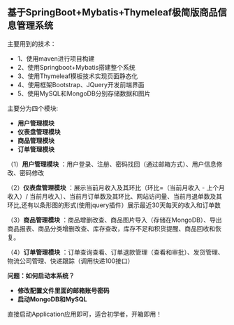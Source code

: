 ## 基于SpringBoot+Mybatis+Thymeleaf极简版商品信息管理系统

主要用到的技术：
- 1、使用maven进行项目构建 
- 2、使用Springboot+Mybatis搭建整个系统 
- 3、使用Thymeleaf模板技术实现页面静态化
- 4、使用框架Bootstrap、JQuery开发前端界面  
- 5、使用MySQL和MongoDB分别存储数据和图片

主要分为四个模块:

- **用户管理模块** 
- **仪表盘管理模块** 
- **商品管理模块** 
- **订单管理模块** 

（1）**用户管理模块** 
：用户登录、注册、密码找回（通过邮箱方式）、用户信息修改、密码修改

（2）**仪表盘管理模块**
：展示当前月收入及其环比（环比=（当前月收入 - 上个月收入）/ 当前月收入）、当前月订单数及其环比、网站访问量、当前月退单数及其环比,还有以条形图的形式(使用jquery插件）展示最近30天每天的收入和订单数

（3）**商品管理模块**
：商品增删改查、商品图片导入（存储在MongoDB）、导出商品报表、商品分类增删改查、库存查改，库存不足和积货提醒、商品回收和恢复。

（4）**订单管理模块**
：订单查询查看、订单退款管理（查看和审批）、发货管理、物流公司管理、快递跟踪（调用快递100接口）

**问题：如何启动本系统？**

- **修改配置文件里面的邮箱账号密码** 
- **启动MongoDB和MySQL** 

直接启动Application应用即可，适合初学者，开箱即用！
